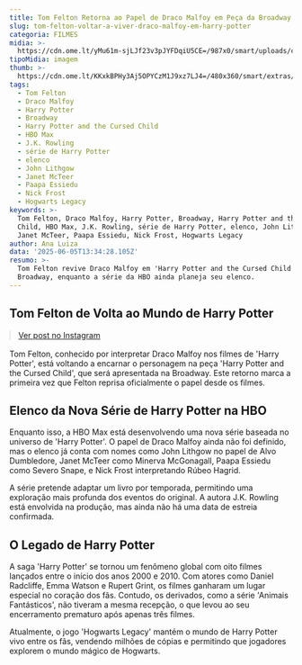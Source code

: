 ```yaml
---
title: Tom Felton Retorna ao Papel de Draco Malfoy em Peça da Broadway
slug: tom-felton-voltar-a-viver-draco-malfoy-em-harry-potter
categoria: FILMES
midia: >-
  https://cdn.ome.lt/yMu61m-sjLJf23v3pJYFDqiU5CE=/987x0/smart/uploads/conteudo/fotos/OMELETE_CAPA_-_2025-06-05T100623.522.png
tipoMidia: imagem
thumb: >-
  https://cdn.ome.lt/KKxkBPHy3Aj5OPYCzM1J9xz7LJ4=/480x360/smart/extras/conteudos/omelete_THUMB_-_2025-06-05T100550.938.png
tags:
  - Tom Felton
  - Draco Malfoy
  - Harry Potter
  - Broadway
  - Harry Potter and the Cursed Child
  - HBO Max
  - J.K. Rowling
  - série de Harry Potter
  - elenco
  - John Lithgow
  - Janet McTeer
  - Paapa Essiedu
  - Nick Frost
  - Hogwarts Legacy
keywords: >-
  Tom Felton, Draco Malfoy, Harry Potter, Broadway, Harry Potter and the Cursed
  Child, HBO Max, J.K. Rowling, série de Harry Potter, elenco, John Lithgow,
  Janet McTeer, Paapa Essiedu, Nick Frost, Hogwarts Legacy
author: Ana Luiza
data: '2025-06-05T13:34:28.105Z'
resumo: >-
  Tom Felton revive Draco Malfoy em 'Harry Potter and the Cursed Child' na
  Broadway, enquanto a série da HBO ainda planeja seu elenco.
---
```


## Tom Felton de Volta ao Mundo de Harry Potter

<blockquote class="instagram-media" data-instgrm-permalink="https://www.instagram.com/p/DKhPT4VgNCF/" data-instgrm-version="14" style="width:100%; max-width:540px; margin:1rem auto;"><a href="https://www.instagram.com/p/DKhPT4VgNCF/">Ver post no Instagram</a></blockquote>

Tom Felton, conhecido por interpretar Draco Malfoy nos filmes de 'Harry Potter', está voltando a encarnar o personagem na peça 'Harry Potter and the Cursed Child', que será apresentada na Broadway. Este retorno marca a primeira vez que Felton reprisa oficialmente o papel desde os filmes.

## Elenco da Nova Série de Harry Potter na HBO

Enquanto isso, a HBO Max está desenvolvendo uma nova série baseada no universo de 'Harry Potter'. O papel de Draco Malfoy ainda não foi definido, mas o elenco já conta com nomes como John Lithgow no papel de Alvo Dumbledore, Janet McTeer como Minerva McGonagall, Paapa Essiedu como Severo Snape, e Nick Frost interpretando Rúbeo Hagrid.

A série pretende adaptar um livro por temporada, permitindo uma exploração mais profunda dos eventos do original. A autora J.K. Rowling está envolvida na produção, mas ainda não há uma data de estreia confirmada.

## O Legado de Harry Potter

A saga 'Harry Potter' se tornou um fenômeno global com oito filmes lançados entre o início dos anos 2000 e 2010. Com atores como Daniel Radcliffe, Emma Watson e Rupert Grint, os filmes ganharam um lugar especial no coração dos fãs. Contudo, os derivados, como a série 'Animais Fantásticos', não tiveram a mesma recepção, o que levou ao seu encerramento prematuro após apenas três filmes.

Atualmente, o jogo 'Hogwarts Legacy' mantém o mundo de Harry Potter vivo entre os fãs, vendendo milhões de cópias e permitindo que jogadores explorem o mundo mágico de Hogwarts.
